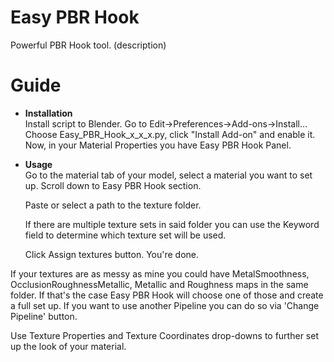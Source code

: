 # Easy PBR Hook
Powerful PBR Hook tool. (description)
# Guide
- **Installation**<br />
  Install script to Blender. Go to Edit->Preferences->Add-ons->Install...<br />
  Choose Easy_PBR_Hook_x_x_x.py, click "Install Add-on" and enable it.<br />
  Now, in your Material Properties you have Easy PBR Hook Panel.<br />
- **Usage**<br />
  Go to the material tab of your model, select a material you want to set up. Scroll down to Easy PBR Hook section. 

  Paste or select a path to the texture folder.
  
  If there are multiple texture sets in said folder you can use the Keyword field to determine which texture set will be used. 
  
  Click Assign textures button. You're done.
  
If your textures are as messy as mine you could have MetalSmoothness, OcclusionRoughnessMetallic, Metallic and Roughness maps in the same folder.
If that's the case Easy PBR Hook will choose one of those and create a full set up. If you want to use another Pipeline you can do so via
'Change Pipeline' button. 

Use Texture Properties and Texture Coordinates drop-downs to further set up the look of your material.
